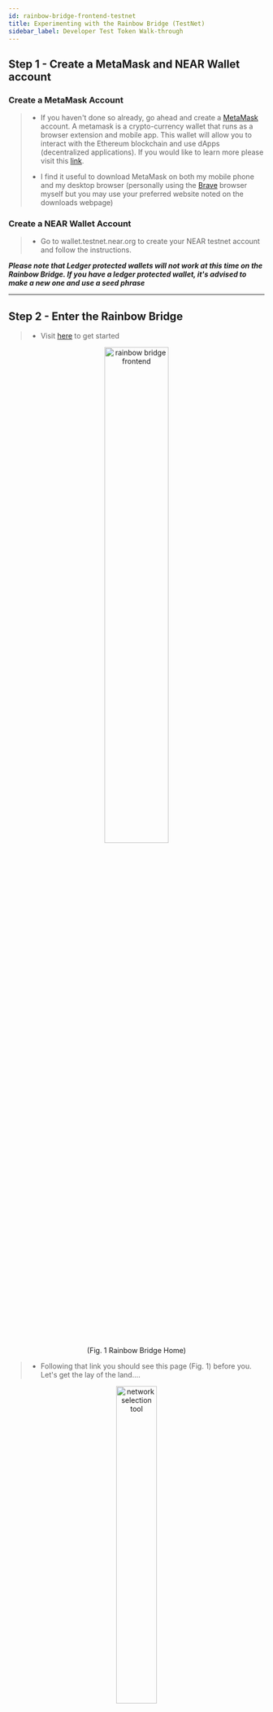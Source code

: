 ```yaml
---
id: rainbow-bridge-frontend-testnet
title: Experimenting with the Rainbow Bridge (TestNet)
sidebar_label: Developer Test Token Walk-through
---
```


## Step 1 - Create a MetaMask and NEAR Wallet account

### Create a MetaMask Account

> - If you haven't done so already, go ahead and create a [MetaMask](https://metamask.io/download.html) account. A metamask is a crypto-currency wallet that runs as a browser extension and mobile app. This wallet will allow you to interact with the Ethereum blockchain and use dApps (decentralized applications). If you would like to learn more please visit this [link](https://medium.com/@seanschoi/what-is-metamask-really-what-is-it-7bc1bf48c75).
>
> - I find it useful to download MetaMask on both my mobile phone and my desktop browser (personally using the [Brave](https://brave.com/) browser myself but you may use your preferred website noted on the downloads webpage)

### Create a NEAR Wallet Account

> - Go to wallet.testnet.near.org to create your NEAR testnet account and follow the instructions.

**_Please note that Ledger protected wallets will not work at this time on the Rainbow Bridge. If you have a ledger protected wallet, it's advised to make a new one and use a seed phrase_**

---

## Step 2 - Enter the Rainbow Bridge

> - Visit [here](https://near.github.io/rainbow-bridge-frontend/) to get started

<center>

<img alt="rainbow bridge frontend" src="https://i.imgur.com/75KvTar.png" width="50%"/>

(Fig. 1 Rainbow Bridge Home)

</center>

> - Following that link you should see this page (Fig. 1) before you. Let's get the lay of the land....

<center>

<img alt="network selection tool" src="https://i.imgur.com/DAvSqR5.png" width=40%>

(Fig. 2 Network Selection Tool)

</center>

> - In the upper left hand corner of the screen you will the network selection tool (Fig. 2).

<center>

<img alt="networks selection tool dropdown" src="https://i.imgur.com/FH8SVNC.png" width=40%/>

(Fig. 3 Network Selection Tool Dropdown List)

</center>

> - Here you will see 3 options:
>
>   1.  NEAR - Ethereum (Mainnet which means this works with real cryptocurrency)
>
>   2.  NEAR Testnet - Ropsten (This utilizes test tokens on Ethereum's Ropsten Testnet and NEAR's Testnet)
>
>   3.  NEAR Testnet - Ropsten (This utilizes test tokens on Ethereum's Rinkeby Testnet and NEAR's Testnet)
>
> - Developers may want to use the testnet tokens for development while designing their dApps. While the average user may just want to utilize the mainnet to transfer tokens between Ethereum and NEAR.

<center>

<img alt="rainbow bridge wallet connection buttons"  src="https://i.imgur.com/6p7MZi6.png" width="40%"/>

(Fig. 4 Ethereum and near account selection tools and transfer direction)

</center>

> - This handy little interface will allow the user to connect to their MetaMask wallet and NEAR wallet and determine the direction of transfer.
>
> - The connect buttons will allow you to connect to their respective wallets while the button in the middle will allow you to change the transfer the (from - to) directions.

---

## Step 3 - Let's get Connected! (MetaMask)

> - Select connect on the Ethereum Line first.

<center>

<img alt="wallet connection tool" src="https://i.imgur.com/GmNrbMq.png" width="40%"/>

(Fig. 5 MetaMask and WalletConnect Options )

</center>

> - Here you will be presented with two options, "Connect to your MetaMask Wallet " or "Scan with WalletConnect". We'll go over both options

### Option 1 - MetaMask Button

> - Upon selecting the first MetaMask Option you will be redirected into this screen. Select which one of your wallets you would like to connect the application to and then hit next.

<center>

<img alt="metaMask connection approval screen" src="https://i.imgur.com/0krVFKc.png" width="30%"/>

(Fig. 6 MetaMask Connect Page 1 )

</center>

<center>

<img alt="metaMask connection approval tool" src="https://i.imgur.com/MHeT8He.png" width="60%"/>

(Fig. 7 Permissions window)

</center>

> - In Figure 7 you will see a list of actions that you are allowing the application to do while interacting with your wallet.
>
> - If you are ok with this then hit the connect button.

<center>

<img alt="rainbow bridge network warning tool"  src="https://i.imgur.com/ItoWmZ6.png" width="60%"/>

(Fig. 8 Network Selection Error)

</center>

> - If you see the error showing figure 8, simply open your browser extensions button, then select metamask.

<center>

<img alt="metaMask network selection tool" src="https://i.imgur.com/UsPJFEr.png" width="60%"/>

(Fig. 9 MetaMask Network Connection Option)

</center>

> - After selecting MetaMask you will see a network selection dropdown tool. Make sure the option selected here is the same one that you chose in the application. Once a connection has been made successfully you should see the following in place of the connection option you saw earlier.

<center>

<img alt="connection eth tool status"  src="https://i.imgur.com/i0CSu5t.png" width="60%"/>

(Fig. 10 Successful connection )

</center>

### Option 2 - WalletConnect

> - If you select WalletConnect, you will be presented with a QR Code.
>
> - On the wallet screen of your MetaMask Mobile app, you will see in the upper right hand corner of the screen the option to get to the scanner mode. Open this from your desired MetaMask Wallet and you should be on your way!
>
> - This also works with other wallets if you prefer to use something other than MetaMask.

<center>

<img alt="metamask mobile tool" src="https://i.imgur.com/cEtsxx8.png" width="50%"/>

(Fig 11 MetaMask Mobile Application; Image Source:https://metamask.io/download )

</center>

---

## Step 4 - Let's get Connected! (Near Wallet)

> - Good Job! Now let's move onto the next step, connecting your near wallet.

<center>

<img alt="near connection tool" src="https://i.imgur.com/oIsRy9i.png" width="40%"/>

(Fig 12 connect to near wallet button)

</center>

> - Select the connect button next to the Near Icon.

<center>

<img alt="near wallet approval" src="https://i.imgur.com/qYsu2db.png" width="30%"/>

(Fig 13 Near Wallet )

</center>

> - You will be redirected to the NEAR wallet. Select the allow button to continue and you'll be redirected to the application. And that's it!

---

## Step 5 - Beginning The Transfer

> - Select the Begin New Transfer Button Then you'll be redirected to the window shown in Figure 14.

<center>

<img alt="initiating new rainbow bridge transfer"  src="https://i.imgur.com/1UuOrKA.png" width="30%"/>

(Fig. 14 Transfer Window)

</center>

> - On this window the first thing you want to do is hit "Select ERC20" Button.

<center>

<img alt="token selection tool"  src="https://i.imgur.com/rSeVUZD.png" width="30%"/>

(Fig 15 Select ERC20 Menu)

</center>

> - You will see a few options here, if you have Tokens stored in your MetaMask wallet. they will appear here.
>
> - The Token Names shown here mean:
>
>   **TST** - Ethereum Test Tokens
>
>   **FAU** - Faucet Tokens
>
>   **USDT** - [Tether](https://www.investopedia.com/terms/t/tether-usdt.asp) which is a blockchain based crypto currency whose crypto-coins in circulation are backed by an equivalent amount of traditional fiat currencies like the Dollar, the Euro, or the Yen.
>
> - The other option you have is a Token Address, which is **different** than your MetaMask Wallet Address.
>
> - Token Address - (Or Token Contract Address) refers to the location of the actual token contract that manages the logic of the tokens, not the address that holds your own tokens.
>
> - To get a better idea of how this works and what this is, we will make our own token contract. Don't worry this can be done in a few simple steps. Let's pay a visit to [etherscan contract writing tool](https://ropsten.etherscan.io/token/0x722dd3f80bac40c951b51bdd28dd19d435762180#writeContract). You can switch the network if you'd like but know that this link will send you to the Ropsten Testnet.

</center>

<center>

<img alt="connect to web 3 button" src="https://i.imgur.com/yVWGMHE.png" width="40%"/>

(Fig 16. Connect to Web3 )

</center>

> - Select on the Connect to Web3 button to get started. Select MetaMask and you should see the button turn into this. Upon first connection to your meta mask you may need to open the MetaMask browser extension to grant the application permission to interact with your wallet.
>
> - After you're connected, select "showMeTheMoney".

</center>

<center>

<img alt="show me the money function"  src="https://i.imgur.com/qrg8BpC.png" width="40%"/>

(Fig 17 Show Me the Money)

</center>

> - Enter in you **MetaMask Wallet Address** you can retrieve this from the MetaMask Browser extension. In Figure 18 I can copy my wallet address to the clipboard directly by clicking on "Account 1".

<center>

<img alt="Account 1 title eth address" src="https://i.imgur.com/WVOuaGw.png" width="40%"/>

(Fig. 18 MetaMask Browser Extension)

</center>

> - Paste the Key into the "\_to(address) field" in etherscan.
>
> - Notice that in the profile summary on the same page we see the decimals set to 18. Which means that if we want say 100 test tokens we have to enter in 100\*10^18 or 100000000000000000000. Enter this as the value if \_value (unit256), and then select write.

<center>

<img alt="test fee amount"  src="https://i.imgur.com/evKRpsJ.png" width="30%"/>

(Fig. 19 Fee Confirmation Page)

</center>

> - After selecting write you'll be redirected to the fee summary page. Every transaction that takes place on a blockchain will incur a fee. But in this case since we are just working on a testnet you don't have to worry about the fees here (fake monies). So select confirm.
>
> - Go back to Etherscan and select the ViewTransaction button. You should see your transaction pending.

<center>

<img src="https://i.imgur.com/tLweJEg.png" width="30%"/>

(Fig. 20 Pending transaction)

</center>

> - Once this is complete you should see this (see Figure 21) a successful transaction.

<center>

<img alt="test contract summary" src="https://i.imgur.com/2qpyge6.png" width="30%"/>

(Fig. 21 Success ful transaction)

</center>

> - Open your MetaMask and look at the activity tab, and you should see "Show Me The Money" appear on the list, don't worry that it says -0ETH.

<center>

<img alt="profile summary" src="https://i.imgur.com/MoriMq0.png" width="40%"/>

(Fig. 22 Where it says profile summary)

</center>

> - Under profile summary where it says contract, copy that address and paste it into the transaction screen. Afterwards you should see a value appear next to "available to transfer" ( See Figure 23).

<center>

<img alt="amount available to transfer" src="https://i.imgur.com/6J09nhV.png" width="40%"/>

(Fig. 23 Available to transfer)

</center>

> - Now enter a value into the window and select Approve Transfer.

<center>

<img alt="transfer confirmation" src="https://i.imgur.com/ox2jjO1.png" width="30%"/>

(Fig. 24 Confirm the Transfer)

</center>

<center>

<img alt="Locking tokens screen" src="https://i.imgur.com/xbzAlcQ.png" width="30%"/>

(Fig 25 Lock Tokens)

</center>

> - Hit the lock button.

<center>

<img alt="pending Ethereum confirmations screen" src="https://i.imgur.com/QAsnEmr.png" width="30%"/>

(Fig 26 Waiting for Ethereum Confirmations)

</center>

<center>

<img alt="Minting tokens into wallet screen" src="https://i.imgur.com/H6Eh1On.png" width="30%"/>

(Fig 27 Mint Tokens into NEAR Wallet)

</center>

> - And hit the mint Tokens Button.

## Done!

> - What's next? Practice and try transferring the tokens back from your NEAR Testnet wallet back to your MetaMask
